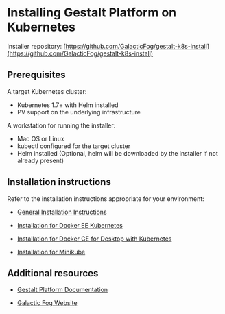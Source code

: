 # Installing Gestalt Platform on Kubernetes

Installer repository: [https://github.com/GalacticFog/gestalt-k8s-install](https://github.com/GalacticFog/gestalt-k8s-install)

## Prerequisites

A target Kubernetes cluster:
* Kubernetes 1.7+ with Helm installed
* PV support on the underlying infrastructure

A workstation for running the installer:
* Mac OS or Linux
* kubectl configured for the target cluster
* Helm installed (Optional, helm will be downloaded by the installer if not already present)

## Installation instructions

Refer to the installation instructions appropriate for your environment:

- [General Installation Instructions](./docs/readme_general.md)

- [Installation for Docker EE Kubernetes](./docs/readme_docker_ee.md)

- [Installation for Docker CE for Desktop with Kubernetes](./docs/readme_docker_ce_for_desktop.md)

- [Installation for Minikube](./docs/readme_minikube.md)


## Additional resources

 - [Gestalt Platform Documentation](http://docs.galacticfog.com)

 - [Galactic Fog Website](http://www.galacticfog.com)
